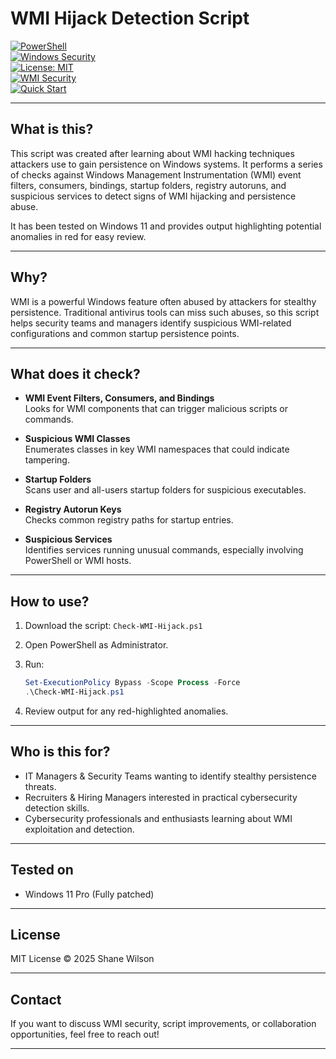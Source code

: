 # WMI Hijack Detection Script

[![PowerShell](https://img.shields.io/badge/Language-PowerShell-blue?logo=powershell)](https://docs.microsoft.com/en-us/powershell/)  
[![Windows Security](https://img.shields.io/badge/Windows-Security-blue?logo=windows)](https://learn.microsoft.com/en-us/windows/security/)  
[![License: MIT](https://img.shields.io/badge/License-MIT-yellow.svg)](LICENSE)  
[![WMI Security](https://img.shields.io/badge/WMI-Security-critical?style=flat&logo=windows)](https://learn.microsoft.com/en-us/windows/win32/wmisdk/wmi-start-page)  
[![Quick Start](https://img.shields.io/badge/Quick%20Start-Clone%20Instructions-blueviolet?style=for-the-badge)](#how-to-use)

---

## What is this?

This script was created after learning about WMI hacking techniques attackers use to gain persistence on Windows systems. It performs a series of checks against Windows Management Instrumentation (WMI) event filters, consumers, bindings, startup folders, registry autoruns, and suspicious services to detect signs of WMI hijacking and persistence abuse.

It has been tested on Windows 11 and provides output highlighting potential anomalies in red for easy review.

---

## Why?

WMI is a powerful Windows feature often abused by attackers for stealthy persistence. Traditional antivirus tools can miss such abuses, so this script helps security teams and managers identify suspicious WMI-related configurations and common startup persistence points.

---

## What does it check?

- **WMI Event Filters, Consumers, and Bindings**  
  Looks for WMI components that can trigger malicious scripts or commands.

- **Suspicious WMI Classes**  
  Enumerates classes in key WMI namespaces that could indicate tampering.

- **Startup Folders**  
  Scans user and all-users startup folders for suspicious executables.

- **Registry Autorun Keys**  
  Checks common registry paths for startup entries.

- **Suspicious Services**  
  Identifies services running unusual commands, especially involving PowerShell or WMI hosts.

---

## How to use?

1. Download the script: `Check-WMI-Hijack.ps1`  
2. Open PowerShell as Administrator.  
3. Run:

    ```powershell
    Set-ExecutionPolicy Bypass -Scope Process -Force
    .\Check-WMI-Hijack.ps1
    ```

4. Review output for any red-highlighted anomalies.

---

## Who is this for?

- IT Managers & Security Teams wanting to identify stealthy persistence threats.  
- Recruiters & Hiring Managers interested in practical cybersecurity detection skills.  
- Cybersecurity professionals and enthusiasts learning about WMI exploitation and detection.

---

## Tested on

- Windows 11 Pro (Fully patched)

---

## License

MIT License © 2025 Shane Wilson

---

## Contact

If you want to discuss WMI security, script improvements, or collaboration opportunities, feel free to reach out!

---
